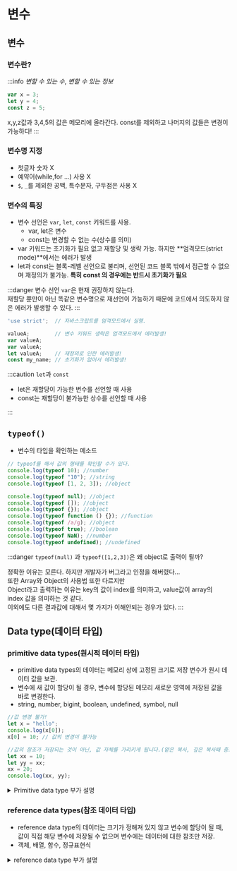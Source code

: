 # 변수

## 변수

### 변수란?

:::info
_변할 수 있는 수_, _변할 수 있는 정보_

```js
var x = 3;
let y = 4;
const z = 5;
```

x,y,z값과 3,4,5의 값은 메모리에 올라간다.
const를 제외하고 나머지의 값들은 변경이 가능하다!
:::

### 변수명 지정

- 첫글자 숫자 X
- 예약어(while,for ...) 사용 X
- `$`, `_`를 제외한 공백, 특수문자, 구두점은 사용 X

### 변수의 특징

- 변수 선언은 `var`, `let`, `const` 키워드를 사용.
  - var, let은 변수
  - const는 변경할 수 없는 수(상수를 의미)
- var 키워드는 초기화가 필요 없고 재할당 및 생략 가능. 하지만 **엄격모드(strict mode)**에서는 에러가 발생
- let과 const는 블록-레벨 선언으로 불리며, 선언된 코드 블록 밖에서 접근할 수 없으며 재정의가 불가능. **특히 const 의 경우에는 반드시 초기화가 필요**

:::danger
변수 선언 `var`은 현재 권장하지 않는다.<br/>
재할당 뿐만이 아닌 똑같은 변수명으로 재선언이 가능하기 때문에 코드에서 의도하지 않은 에러가 발생할 수 있다.
:::

```js
'use strict';  // 자바스크립트를 엄격모드에서 실행.

valueA;        // 변수 키워드 생략은 엄격모드에서 에러발생!
var valueA;
var valueA;
let valueA;    // 재정의로 인한 에러발생!
const my_name; // 초기화가 없어서 에러발생!
```

:::caution
`let`과 `const`

- let은 재할당이 가능한 변수를 선언할 때 사용
- const는 재할당이 불가능한 상수를 선언할 때 사용

:::

## `typeof()`

- 변수의 타입을 확인하는 메소드

```js
// typeof를 해서 값의 형태를 확인할 수가 있다.
console.log(typeof 10); //number
console.log(typeof "10"); //string
console.log(typeof [1, 2, 3]); //object

console.log(typeof null); //object
console.log(typeof []); //object
console.log(typeof {}); //object
console.log(typeof function () {}); //function
console.log(typeof /a/g); //object
console.log(typeof true); //boolean
console.log(typeof NaN); //number
console.log(typeof undefined); //undefined
```

:::danger
`typeof(null)` 과 `typeof([1,2,3])`은 왜 object로 출력이 될까?

정확한 이유는 모른다. 하지만 개발자가 버그라고 인정을 해버렸다...<br/>
또한 Array와 Object의 사용법 또한 다르지만<br/>
Object라고 출력하는 이유는 key의 값이 index를 의미하고, value값이 array의 index 값을 의미하는 것 같다.<br/>
이외에도 다른 결과값에 대해서 몇 가지가 이해안되는 경우가 있다.
:::

## Data type(데이터 타입)

### **primitive data types**(원시적 데이터 타입)

- primitive data types의 데이터는 메모리 상에 고정된 크기로 저장 변수가 원시 데이터 값을 보관.
- 변수에 새 값이 할당이 될 경우, 변수에 할당된 메모리 새로운 영역에 저장된 값을 바로 변경한다.
- string, number, bigint, boolean, undefined, symbol, null

```js
//값 변경 불가!
let x = "hello";
console.log(x[0]);
x[0] = 10; // 값의 변경이 불가능

//값의 참조가 저장되는 것이 아닌, 값 자체를 가리키게 됩니다.(얕은 복사, 깊은 복사때 중요)
let xx = 10;
let yy = xx;
xx = 20;
console.log(xx, yy);
```

<details>
<summary>Primitive data type 부가 설명</summary>
<div markdown="1">

:::note

```js
let a = 10;
let b = a;
console.log(a); //10
console.log(b); //10

a = 20;
console.log(a); //20
console.log(b); //10
```

![image](https://github.com/JJamVa/JJamVa/assets/80045006/14486961-f624-44e2-9c12-6a19f7a8c1d7)

let a = 10이라고 선언하면 메모리 어느 위치에 10이라는 값이 할당되며, 그 영역을 지목하게 된다.<br/>
let b = a 하면, b는 a의 메모리 주소에 있는 값을 새로운 메모리 주소에 할당된다.<br/>

![image](https://github.com/JJamVa/JJamVa/assets/80045006/e552e201-0c61-4e4b-bc00-1789c535ea95)

a = 20을 통하여 a의 주소에 있는 값이 20으로 변경된다.<br/>
b는 a의 메모리 주소에 있는 값인 20으로 변하지 않고, 10으로 유지되고 있다.<br/>
결론적으로 a와 b는 독립적으로 메모리 공간에 존재하는 것을 볼 수 있다.

:::

</div>
</details>

### **reference data types**(참조 데이터 타입)

- reference data type의 데이터는 크기가 정해져 있지 않고 변수에 할당이 될 때, 값이 직접 해당 변수에 저장될 수 없으며 변수에는 데이터에 대한 참조만 저장.
- 객체, 배열, 함수, 정규표현식

<details>
<summary>reference data type 부가 설명</summary>
<div markdown="1">

:::note

```js
let a = [1, 2, 3];
let b = a;
console.log(a); //[1,2,3]
console.log(b); //[1,2,3]

b[0] = 10;
console.log(a); //[10,2,3]
console.log(b); //[10,2,3]
```

결과를 보면 b의 배열에 0번째 인덱스의 값만 바꿨지만 a의 배열값도 같이 변경이 되었다.<br/>

![image](https://github.com/JJamVa/JJamVa/assets/80045006/930c7921-9054-4be1-802a-86bbcfda941f)

let a =[1,2,3]과 let b = a가 했을 때, 위의 그림과 같다.<br/>
b와 같은 경우는 a의 배열 메모리 주소를 가르키고 있다.<br/>

![image](https://github.com/JJamVa/JJamVa/assets/80045006/7f5bbeec-e4ab-488f-ad32-5082b366fc61)

b[0] = 10을 통해서 각각 a,b에 대한 출력 값이 똑같이 [10,2,3]이다.<br/>
a와 b가 똑같은 메모리 주소를 가르키고 있기 때문에<br/>
a배열의 값에 변화나 b배열의 값에 변화에서도 똑같이 반영된다.

:::

</div>
</details>
